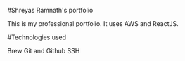#Shreyas Ramnath's portfolio

This is my professional portfolio. It uses AWS and ReactJS.

#Technologies used

Brew
Git and Github
SSH